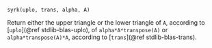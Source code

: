 ```
syrk(uplo, trans, alpha, A)
```

Return either the upper triangle or the lower triangle of `A`, according to [`uplo`](@ref stdlib-blas-uplo), of `alpha*A*transpose(A)` or `alpha*transpose(A)*A`, according to [`trans`](@ref stdlib-blas-trans).

